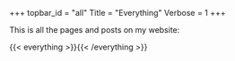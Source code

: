 +++
topbar_id = "all"
Title = "Everything"
Verbose = 1
+++

This is all the pages and posts on my website:

{{< everything >}}{{< /everything >}}
